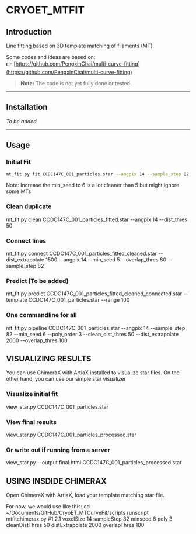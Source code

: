# CRYOET_MTFIT

## Introduction
Line fitting based on 3D template matching of filaments (MT).  

Some codes and ideas are based on:  
👉 [https://github.com/PengxinChai/multi-curve-fitting](https://github.com/PengxinChai/multi-curve-fitting)

> **Note:** The code is not yet fully done or tested.

---

## Installation
_To be added._

---

## Usage

### Initial Fit
```bash
mt_fit.py fit CCDC147C_001_particles.star --angpix 14 --sample_step 82 --min_seed 6
```

Note: Increase the min_seed to 6 is a lot cleaner than 5 but might ignore some MTs

### Clean duplicate
mt_fit.py clean CCDC147C_001_particles_fitted.star --angpix 14 --dist_thres 50 

### Connect lines
mt_fit.py connect CCDC147C_001_particles_fitted_cleaned.star --dist_extrapolate 1500 --angpix 14 --min_seed 5 --overlap_thres 80 --sample_step 82 

### Predict (To be added)
mt_fit.py predict CCDC147C_001_particles_fitted_cleaned_connected.star --template CCDC147C_001_particles.star --range 100

### One commandline for all
mt_fit.py pipeline CCDC147C_001_particles.star --angpix 14 --sample_step 82 --min_seed 6 --poly_order 3 --clean_dist_thres 50 --dist_extrapolate 2000 --overlap_thres 100 


## VISUALIZING RESULTS
You can use ChimeraX with ArtiaX installed to visualize star files. On the other hand, you can use our simple star visualizer

### Visualize initial fit
view_star.py CCDC147C_001_particles.star

### View final results
view_star.py CCDC147C_001_particles_processed.star

### Or write out if running from a server
view_star.py --output final.html CCDC147C_001_particles_processed.star

## USING INSDIDE CHIMERAX
Open ChimeraX with ArtiaX, load your template matching star file.

For now, we would use like this:
cd ~/Documents/GitHub/CryoET_MTCurveFit/scripts
runscript mtfitchimerax.py #1.2.1 voxelSize 14 sampleStep 82 minseed 6 poly 3 cleanDistThres 50 distExtrapolate 2000 overlapThres 100
